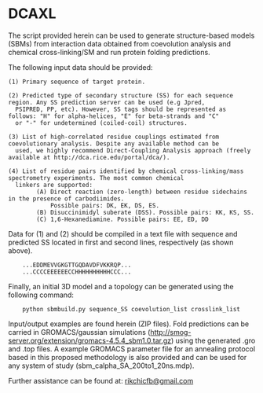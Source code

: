 # DCAXL
The script provided herein can be used to generate structure-based models (SBMs) from interaction data obtained from coevolution analysis and chemical cross-linking/SM and run protein folding predictions.

The following input data should be provided:

    (1) Primary sequence of target protein.
  
    (2) Predicted type of secondary structure (SS) for each sequence region. Any SS prediction server can be used (e.g Jpred,       
      PSIPRED, PP, etc). However, SS tags should be represented as follows: "H" for alpha-helices, "E" for beta-strands and "C" 
      or "-" for undetermined (coiled-coil) structures. 
      
    (3) List of high-correlated residue couplings estimated from coevolutionary analysis. Despite any available method can be 
      used, we highly recommend Direct-Coupling Analysis approach (freely available at http://dca.rice.edu/portal/dca/).
      
    (4) List of residue pairs identified by chemical cross-linking/mass spectrometry experiments. The most common chemical 
      linkers are supported: 
            (A) Direct reaction (zero-length) between residue sidechains in the presence of carbodiimides. 
                Possible pairs: DK, EK, DS, ES.
            (B) Disuccinimidyl suberate (DSS). Possible pairs: KK, KS, SS.
            (C) 1,6-Hexanediamine. Possible pairs: EE, ED, DD
	
Data for (1) and (2) should be compiled in a text file with sequence and predicted SS located in first and second lines, respectively (as shown above).

        ...EDDMEVVGKGTTGQDAVDFVKKRQP...
        ...CCCCEEEEEECCHHHHHHHHHHCCC...

Finally, an initial 3D model and a topology can be generated using the following command:
  
        python sbmbuild.py sequence_SS coevolution_list crosslink_list

Input/output examples are found herein (ZIP files). 
Fold predictions can be carried in GROMACS/gaussian simulations (http://smog-server.org/extension/gromacs-4.5.4_sbm1.0.tar.gz) using the generated .gro and .top files. A example GROMACS parameter file for an annealing protocol based in this proposed methodology is also provided and can be used for any system of study (sbm_calpha_SA_200to1_20ns.mdp).

Further assistance can be found at: rikchicfb@gmail.com
